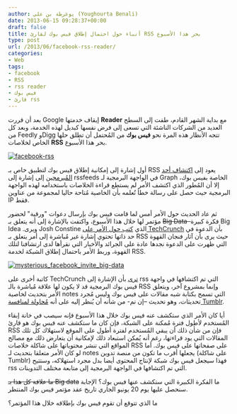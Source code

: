 ```yaml
---
author: يوغرطة بن علي (Youghourta Benali)
date: 2013-06-15 09:28:37+00:00
draft: false
title: أنباء حول احتمال إطلاق فيس بوك لقارئ RSS بحر هذا الأسبوع
type: post
url: /2013/06/facebook-rss-reader/
categories:
- Web
tags:
- facebook
- RSS
- rss reader
- فيس بوك
- قارئ rss
---
```


بعد أن قررت Google إيقاف خدمتها **Reader** مع بداية الشهر القادم، طفت إلى السطح العديد من الشركات الناشئة التي تسعى إلى فرض نفسها كبديل لهذه الخدمة، وبعد كل من Feedly وDigg تتجه الأنظار هذه المرة نحو **فيس بوك** من المُحتمل أن تطلق حلها الخاص لخلاصات **RSS** بحر هذا الأسبوع.




[![facebook-rss](http://www.it-scoop.com/wp-content/uploads/2013/06/facebook-rss.jpg)
](http://www.it-scoop.com/wp-content/uploads/2013/06/facebook-rss.jpg)




أول إشارة إلى إمكانية إطلاق فيس بوك لتطبيق خاص بـ RSS يعود إلى [اكتشاف أحد المُبرمجين](http://tom.waddington.me/blog/2013/06/13/facebook-rss-to-replace-google-reader/) إلى إشارة إلى rssfeeds في الواجهة البرمجية لـ Graph الخاصة بفيس بوك، إلا أن المُطور الذي اكتشف الأمر لم يستطع قراءة الخلاصات باستخدامه لهذه الواجهة البرمجية حيث حصل على رسالة خطأ تُعلمه بأن الخاصية مُتاحة حاليا لمجموعة من عناوين IP فقط.




ثم عاد الحديث حول الأمر أمس لما قامت فيس بوك بإرسال دعوات "ورقية" لحضور مؤتمر لها خلال هذا الأسبوع، واكتفت بالإشارة إلى أنه يتعلق بـ <del>Big Data  </del>فكرة كبيرة Big Idea .ويرى Josh Constine الذي [كتب حول الأمر على TechCrunch](http://techcrunch.com/2013/06/14/facebook-reader/) بأن الدعوة في حد ذاتها تحتوي إشارة غير مُباشرة إلى أمر يتعلق بـ RSS حيث يرى بأن آثار فنجان القهوة التي ظهرت على الدعوة نجدها عادة على الجرائد والأخبار التي نقرأها لدى ارتشافنا لتلك القهوة، وربط الأمر باحتمال إطلاق الشبكة لخدمة RSS.




[![mysterious_facebook_invite_big-data](http://www.it-scoop.com/wp-content/uploads/2013/06/mysterious_facebook_invite_big-data.jpg)
](http://www.it-scoop.com/wp-content/uploads/2013/06/mysterious_facebook_invite_big-data.jpg)




كاتبة أخرى على TechCrunch [ترى](http://techcrunch.com/2013/06/13/api-code-could-point-to-facebook-building-an-rss-reader/) بأن الإشارة إلى rss التي تم اكتشافها في واجهة فيس بوك البرمجية قد لا يكون لها علاقة مُباشرة بالـ RSS وإنما بمشروع آخر، ويتعلق الأمر بتحديث لخاصية notes التي تسمح بكتابة شبه مقالات على فيس بوك وليس مُجرد تحديثات، وهو تحديث –إن تم- من شأنه أن يُنظر إليه على أنه [مُحاولة لمنافسة Tumblr](http://techcrunch.com/2013/05/27/facebook-blogs/).




أيا كان الأمر الذي ستكشف عنه فيس بوك خلال هذا الأسبوع فإنه سيصب في خانة إبقاء المُستخدم لأطول فترة مُمكنة على الشبكة، فإن كان ما ستكشف عنه فيس بوك هو قارئ RSS فإن من شأن ذلك أن يبقي المُستخدم لفترة أطول على الموقع لاستهلاك كل تلك المقالات التي يود قراءتها، رغم أنه يُمكن استبعاد ذلك لإمكانية أن يتعارض ذلك مع مصالح المواقع التي تنشر محتوياتها على شاكلة خلاصات RSS على صفحاتها على فيس بوك. أما لو كان الأمر متعلقا بتحديث لـ notes يجعلها أقرب ما تكون من منصة تدوين (على شاكلة Tumblr) فهذا سيجعل فيس بوك شبكة لإنتاج المحتوى أيضا بدل مجرد استهلاكه، وستتيح rss التي تم اكتشافها في الواجهة البرمجية إلى متابعة مختلف التدوينات.




<del>ما علاقة كل هذا بـ Big data</del> ما الفكرة الكبيرة التي ستكشف عنها فيس بوك؟ الإجابة سنحصل عليها يوم 20 يونيو الجاري تاريخ عقد مؤتمر فيس بوك المنتظر.




ما الذي تتوقع أن تقوم فيس بوك بإطلاقه خلال هذا المؤتمر؟
